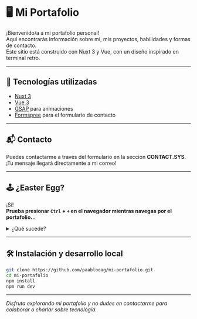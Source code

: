 # 🖥️ Mi Portafolio

¡Bienvenido/a a mi portafolio personal!  
Aquí encontrarás información sobre mí, mis proyectos, habilidades y formas de contacto.  
Este sitio está construido con Nuxt 3 y Vue, con un diseño inspirado en terminal retro.

---

## 🚀 Tecnologías utilizadas

- [Nuxt 3](https://nuxt.com/)
- [Vue 3](https://vuejs.org/)
- [GSAP](https://greensock.com/gsap/) para animaciones
- [Formspree](https://formspree.io/) para el formulario de contacto

---

## 📬 Contacto

Puedes contactarme a través del formulario en la sección **CONTACT.SYS**.  
¡Tu mensaje llegará directamente a mi correo!

---

## 🕹️ ¿Easter Egg?

¡Sí!  
**Prueba presionar `Ctrl` + `+` en el navegador mientras navegas por el portafolio...**

<details>
  <summary>¿Qué sucede?</summary>
  <br>
  <b>¡Averigualo tu mismo!</b>
  <br>
</details>

---

## 🛠️ Instalación y desarrollo local

```sh
git clone https://github.com/paablooag/mi-portafolio.git
cd mi-portafolio
npm install
npm run dev
```
---

_Disfruta explorando mi portafolio y no dudes en contactarme para colaborar o charlar sobre tecnología._
